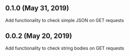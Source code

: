 ## 0.1.0 (May 31, 2019)
Add functionality to check simple JSON on GET requests

## 0.0.2 (May 20, 2019)
Add functionality to check string bodies on GET requests